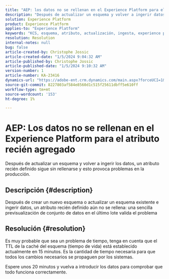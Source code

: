 ```yaml
---
title: "AEP: los datos no se rellenan en el Experience Platform para el atributo recién agregado"
description: "Después de actualizar un esquema y volver a ingerir datos, un atributo recién definido sigue sin rellenarse"
solution: Experience Platform
product: Experience Platform
applies-to: "Experience Platform"
keywords: "KCS, esquema, atributo, actualización, ingesta, experience platform"
resolution: Resolution
internal-notes: null
bug: false
article-created-by: Christophe Jossic
article-created-date: "1/5/2024 9:04:32 AM"
article-published-by: Christophe Jossic
article-published-date: "1/5/2024 9:10:32 AM"
version-number: 1
article-number: KA-23416
dynamics-url: "https://adobe-ent.crm.dynamics.com/main.aspx?forceUCI=1&pagetype=entityrecord&etn=knowledgearticle&id=27290c6d-a9ab-ee11-be37-6045bd006268"
source-git-commit: 8227803af584e8560d1c515f25611dbff5e610ff
workflow-type: tm+mt
source-wordcount: '153'
ht-degree: 1%

---
```


# AEP: Los datos no se rellenan en el Experience Platform para el atributo recién agregado


Después de actualizar un esquema y volver a ingerir los datos, un atributo recién definido sigue sin rellenarse y esto provoca problemas en la producción.

## Descripción {#description}

Después de crear un nuevo esquema o actualizar un esquema existente e ingerir datos, un atributo recién definido aún no se rellena: una sencilla previsualización de conjunto de datos en el último lote valida el problema

## Resolución {#resolution}


Es muy probable que sea un problema de tiempo, tenga en cuenta que el TTL de la caché del esquema (tiempo de vida) está establecido actualmente en 15 minutos. Es la cantidad de tiempo necesaria para que todos los cambios necesarios se propaguen por los sistemas.

Espere unos 20 minutos y vuelva a introducir los datos para comprobar que todo funciona correctamente.
